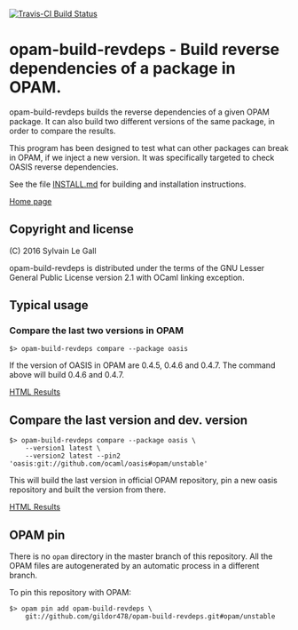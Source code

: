[![Travis-CI Build Status](https://travis-ci.org/gildor478/opam-build-revdeps.svg?branch=master)](https://travis-ci.org/gildor478/opam-build-revdeps)

<!--- OASIS_START --->
<!--- DO NOT EDIT (digest: 0960dc0edb22b48e6a11234160d6d656) --->

opam-build-revdeps - Build reverse dependencies of a package in OPAM.
=====================================================================

opam-build-revdeps builds the reverse dependencies of a given OPAM package.
It can also build two different versions of the same package, in order to
compare the results.

This program has been designed to test what can other packages can break in
OPAM, if we inject a new version. It was specifically targeted to check OASIS
reverse dependencies.

See the file [INSTALL.md](INSTALL.md) for building and installation
instructions.

[Home page](https://github.com/gildor478/opam-build-revdeps)

Copyright and license
---------------------

(C) 2016 Sylvain Le Gall

opam-build-revdeps is distributed under the terms of the GNU Lesser General
Public License version 2.1 with OCaml linking exception.

<!--- OASIS_STOP --->

Typical usage
-------------

### Compare the last two versions in OPAM

```
$> opam-build-revdeps compare --package oasis
```

If the version of OASIS in OPAM are 0.4.5, 0.4.6 and 0.4.7. The command above
will build 0.4.6 and 0.4.7.

[HTML Results](https://gildor478.github.io/opam-build-revdeps/oasis-last2versions.html)


## Compare the last version and dev. version

```
$> opam-build-revdeps compare --package oasis \
    --version1 latest \
    --version2 latest --pin2 'oasis:git://github.com/ocaml/oasis#opam/unstable'
```

This will build the last version in official OPAM repository, pin a new oasis
repository and built the version from there.

[HTML Results](https://gildor478.github.io/opam-build-revdeps/oasis-stable-dev-versions.html)

OPAM pin
--------

There is no `opam` directory in the master branch of this repository. All the
OPAM files are autogenerated by an automatic process in a different branch.

To pin this repository with OPAM:
```
$> opam pin add opam-build-revdeps \
    git://github.com/gildor478/opam-build-revdeps.git#opam/unstable
```
